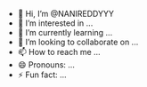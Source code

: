 - 👋 Hi, I’m @NANIREDDYYY
- 👀 I’m interested in ...
- 🌱 I’m currently learning ...
- 💞️ I’m looking to collaborate on ...
- 📫 How to reach me ...
- 😄 Pronouns: ...
- ⚡ Fun fact: ...

<!---
NANIREDDYYY/NANIREDDYYY is a ✨ special ✨ repository because its `README.md` (this file) appears on your GitHub profile.
You can click the Preview link to take a look at your changes.
--->

